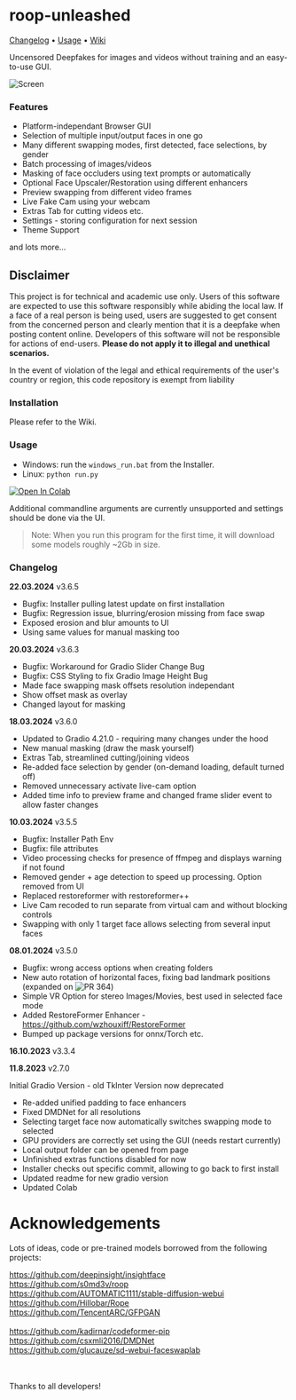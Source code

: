 # roop-unleashed

[Changelog](#changelog) • [Usage](#usage) • [Wiki](https://github.com/C0untFloyd/roop-unleashed/wiki)


Uncensored Deepfakes for images and videos without training and an easy-to-use GUI.


![Screen](https://github.com/C0untFloyd/roop-unleashed/assets/131583554/6ee6860d-efbe-4337-8c62-a67598863637)

### Features

- Platform-independant Browser GUI
- Selection of multiple input/output faces in one go
- Many different swapping modes, first detected, face selections, by gender
- Batch processing of images/videos
- Masking of face occluders using text prompts or automatically
- Optional Face Upscaler/Restoration using different enhancers
- Preview swapping from different video frames
- Live Fake Cam using your webcam
- Extras Tab for cutting videos etc.
- Settings - storing configuration for next session
- Theme Support

and lots more...


## Disclaimer

This project is for technical and academic use only.
Users of this software are expected to use this software responsibly while abiding the local law. If a face of a real person is being used, users are suggested to get consent from the concerned person and clearly mention that it is a deepfake when posting content online. Developers of this software will not be responsible for actions of end-users.
**Please do not apply it to illegal and unethical scenarios.**

In the event of violation of the legal and ethical requirements of the user's country or region, this code repository is exempt from liability

### Installation

Please refer to the Wiki.




### Usage

- Windows: run the `windows_run.bat` from the Installer.
- Linux: `python run.py`

<a target="_blank" href="https://colab.research.google.com/github/C0untFloyd/roop-unleashed/blob/main/roop-unleashed.ipynb">
  <img src="https://colab.research.google.com/assets/colab-badge.svg" alt="Open In Colab"/>
</a>
  

Additional commandline arguments are currently unsupported and settings should be done via the UI.

> Note: When you run this program for the first time, it will download some models roughly ~2Gb in size.




### Changelog

**22.03.2024** v3.6.5

- Bugfix: Installer pulling latest update on first installation
- Bugfix: Regression issue, blurring/erosion missing from face swap
- Exposed erosion and blur amounts to UI
- Using same values for manual masking too


**20.03.2024** v3.6.3

- Bugfix: Workaround for Gradio Slider Change Bug
- Bugfix: CSS Styling to fix Gradio Image Height Bug
- Made face swapping mask offsets resolution independant
- Show offset mask as overlay
- Changed layout for masking


**18.03.2024** v3.6.0

- Updated to Gradio 4.21.0 - requiring many changes under the hood
- New manual masking (draw the mask yourself)
- Extras Tab, streamlined cutting/joining videos
- Re-added face selection by gender (on-demand loading, default turned off)
- Removed unnecessary activate live-cam option
- Added time info to preview frame and changed frame slider event to allow faster changes


**10.03.2024** v3.5.5

- Bugfix: Installer Path Env
- Bugfix: file attributes
- Video processing checks for presence of ffmpeg and displays warning if not found
- Removed gender + age detection to speed up processing. Option removed from UI
- Replaced restoreformer with restoreformer++
- Live Cam recoded to run separate from virtual cam and without blocking controls
- Swapping with only 1 target face allows selecting from several input faces



**08.01.2024** v3.5.0

- Bugfix: wrong access options when creating folders
- New auto rotation of horizontal faces, fixing bad landmark positions (expanded on ![PR 364](https://github.com/C0untFloyd/roop-unleashed/pull/364))
- Simple VR Option for stereo Images/Movies, best used in selected face mode
- Added RestoreFormer Enhancer - https://github.com/wzhouxiff/RestoreFormer
- Bumped up package versions for onnx/Torch etc.   


**16.10.2023** v3.3.4

**11.8.2023** v2.7.0

Initial Gradio Version - old TkInter Version now deprecated

- Re-added unified padding to face enhancers
- Fixed DMDNet for all resolutions
- Selecting target face now automatically switches swapping mode to selected
- GPU providers are correctly set using the GUI (needs restart currently)
- Local output folder can be opened from page
- Unfinished extras functions disabled for now
- Installer checks out specific commit, allowing to go back to first install
- Updated readme for new gradio version
- Updated Colab


# Acknowledgements

Lots of ideas, code or pre-trained models borrowed from the following projects:

https://github.com/deepinsight/insightface<br />
https://github.com/s0md3v/roop<br />
https://github.com/AUTOMATIC1111/stable-diffusion-webui<br /> 
https://github.com/Hillobar/Rope<br />
https://github.com/TencentARC/GFPGAN<br />   
https://github.com/kadirnar/codeformer-pip<br />
https://github.com/csxmli2016/DMDNet<br />
https://github.com/glucauze/sd-webui-faceswaplab<br />

<br />
<br />
Thanks to all developers!


